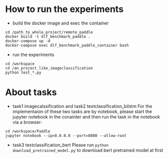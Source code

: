 # How to run the experiments
* build the docker image and exec the container
```
cd /path_to_whole_project/remote_paddle
docker build -t dlf_benchmark_paddle .
docker-compose up -d
docker-compose exec dlf_benchmark_paddle_container bash 
```

* run the experiments
```
cd /workspace
cd /an_project_like_imageclassification
python test_*.py
```

# About tasks
* task1 imagecalssification and task2 textclassification_bilstm
For the implementaion of these two tasks are by notebook, please start the jupyter notebook in the conainter and then run the task in the notebook via a browser:
```
cd /workspace/Paddle
jupyter notebook --ip=0.0.0.0 --port=8080 --allow-root
```

* task3 textclassification_bert 
Please run `python download_pretrained_model.py` to download bert pretrained model at first
